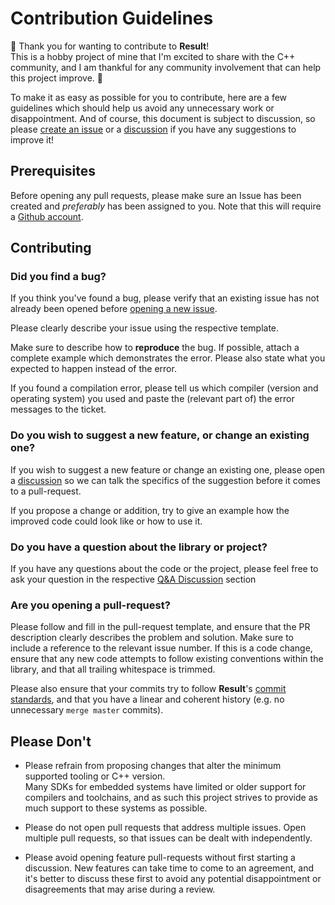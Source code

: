 # Contribution Guidelines

👋 Thank you for wanting to contribute to **Result**! \
This is a hobby project of mine that I'm excited to share with the C++
community, and I am thankful for any community involvement that can help this
project improve. 🙂

To make it as easy as possible for you to contribute, here are a few guidelines
which should help us avoid any unnecessary work or disappointment. And of
course, this document is subject to discussion, so please
[create an issue](https://github.com/bitwizeshift/result/issues/new/choose) or a
[discussion](https://github.com/bitwizeshift/result/discussions/new) if you
have any suggestions to improve it!

## Prerequisites

Before opening any pull requests, please make sure an Issue has been created and
*preferably* has been assigned to you. Note that this will require a
[Github account](https://github.com/signup/free).

## Contributing

### Did you find a bug?

If you think you've found a bug, please verify that an existing issue has not already been opened
before [opening a new issue](https://github.com/bitwizeshift/result/issues/new?template=bug_report.md).

Please clearly describe your issue using the respective template.

Make sure to describe how to **reproduce** the bug. If possible, attach a
complete example which demonstrates the error. Please also state what you
expected to happen instead of the error.

If you found a compilation error, please tell us which compiler (version and
operating system) you used and paste the (relevant part of) the error messages
to the ticket.

### Do you wish to suggest a new feature, or change an existing one?

If you wish to suggest a new feature or change an existing one, please open a
[discussion](https://github.com/bitwizeshift/result/discussions/new?category=ideas)
so we can talk the specifics of the suggestion before it comes to a pull-request.

If you propose a change or addition, try to give an example how the improved
code could look like or how to use it.

### Do you have a question about the library or project?

If you have any questions about the code or the project, please feel free to ask
your question in the respective
[Q&A Discussion](https://github.com/bitwizeshift/result/discussions/new?category=q-a)
section

### Are you opening a pull-request?

Please follow and fill in the pull-request template, and ensure that the PR
description clearly describes the problem and solution. Make sure to include a
reference to the relevant issue number. If this is a code change, ensure that
any new code attempts to follow existing conventions within the library, and
that all trailing whitespace is trimmed.

Please also ensure that your commits try to follow **Result**'s
[commit standards](../doc/commit-standards.md), and that you have a linear and
coherent history (e.g. no unnecessary `merge master` commits).

## Please Don't

* Please refrain from proposing changes that alter the minimum supported
  tooling or C++ version. \
  Many SDKs for embedded systems have limited or older support for compilers and
  toolchains, and as such this project strives to provide as much support to
  these systems as possible.

* Please do not open pull requests that address multiple issues. Open multiple
  pull requests, so that issues can be dealt with independently.

* Please avoid opening feature pull-requests without first starting a
  discussion. New features can take time to come to an agreement, and it's
  better to discuss these first to avoid any potential disappointment or
  disagreements that may arise during a review.
